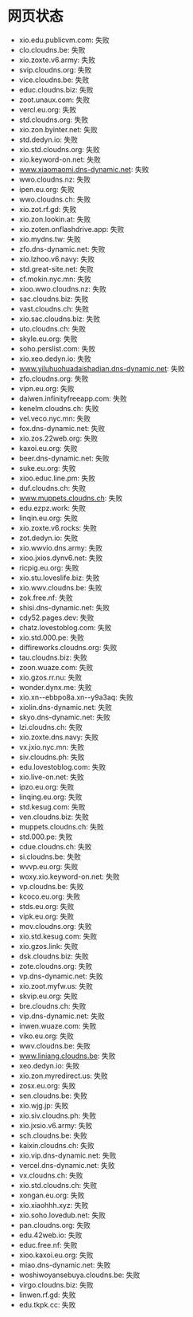 # 网页状态
- xio.edu.publicvm.com: 失败
- clo.cloudns.be: 失败
- xio.zoxte.v6.army: 失败
- svip.cloudns.org: 失败
- vice.cloudns.be: 失败
- educ.cloudns.biz: 失败
- zoot.unaux.com: 失败
- vercl.eu.org: 失败
- std.cloudns.org: 失败
- xio.zon.byinter.net: 失败
- std.dedyn.io: 失败
- xio.std.cloudns.org: 失败
- xio.keyword-on.net: 失败
- www.xiaomaomi.dns-dynamic.net: 失败
- wwo.cloudns.nz: 失败
- ipen.eu.org: 失败
- wwo.cloudns.ch: 失败
- xio.zot.rf.gd: 失败
- xio.zon.lookin.at: 失败
- xio.zoten.onflashdrive.app: 失败
- xio.mydns.tw: 失败
- zfo.dns-dynamic.net: 失败
- xio.lzhoo.v6.navy: 失败
- std.great-site.net: 失败
- cf.mokin.nyc.mn: 失败
- xioo.wwo.cloudns.nz: 失败
- sac.cloudns.biz: 失败
- vast.cloudns.ch: 失败
- xio.sac.cloudns.biz: 失败
- uto.cloudns.ch: 失败
- skyle.eu.org: 失败
- soho.perslist.com: 失败
- xio.xeo.dedyn.io: 失败
- www.yiluhuohuadaishadian.dns-dynamic.net: 失败
- zfo.cloudns.org: 失败
- vipn.eu.org: 失败
- daiwen.infinityfreeapp.com: 失败
- kenelm.cloudns.ch: 失败
- vel.veco.nyc.mn: 失败
- fox.dns-dynamic.net: 失败
- xio.zos.22web.org: 失败
- kaxoi.eu.org: 失败
- beer.dns-dynamic.net: 失败
- suke.eu.org: 失败
- xioo.educ.line.pm: 失败
- duf.cloudns.ch: 失败
- www.muppets.cloudns.ch: 失败
- edu.ezpz.work: 失败
- linqin.eu.org: 失败
- xio.zoxte.v6.rocks: 失败
- zot.dedyn.io: 失败
- xio.wwvio.dns.army: 失败
- xioo.jxios.dynv6.net: 失败
- ricpig.eu.org: 失败
- xio.stu.loveslife.biz: 失败
- xio.wwv.cloudns.be: 失败
- zok.free.nf: 失败
- shisi.dns-dynamic.net: 失败
- cdy52.pages.dev: 失败
- chatz.lovestoblog.com: 失败
- xio.std.000.pe: 失败
- diffireworks.cloudns.org: 失败
- tau.cloudns.biz: 失败
- zoon.wuaze.com: 失败
- xio.gzos.rr.nu: 失败
- wonder.dynx.me: 失败
- xio.xn--ebbpo8a.xn--y9a3aq: 失败
- xiolin.dns-dynamic.net: 失败
- skyo.dns-dynamic.net: 失败
- lzi.cloudns.ch: 失败
- xio.zoxte.dns.navy: 失败
- vx.jxio.nyc.mn: 失败
- siv.cloudns.ph: 失败
- edu.lovestoblog.com: 失败
- xio.live-on.net: 失败
- ipzo.eu.org: 失败
- linqing.eu.org: 失败
- std.kesug.com: 失败
- ven.cloudns.biz: 失败
- muppets.cloudns.ch: 失败
- std.000.pe: 失败
- cdue.cloudns.ch: 失败
- si.cloudns.be: 失败
- wvvp.eu.org: 失败
- woxy.xio.keyword-on.net: 失败
- vp.cloudns.be: 失败
- kcoco.eu.org: 失败
- stds.eu.org: 失败
- vipk.eu.org: 失败
- mov.cloudns.org: 失败
- xio.std.kesug.com: 失败
- xio.gzos.link: 失败
- dsk.cloudns.biz: 失败
- zote.cloudns.org: 失败
- vp.dns-dynamic.net: 失败
- xio.zoot.myfw.us: 失败
- skvip.eu.org: 失败
- bre.cloudns.ch: 失败
- vip.dns-dynamic.net: 失败
- inwen.wuaze.com: 失败
- viko.eu.org: 失败
- wwv.cloudns.be: 失败
- www.liniang.cloudns.be: 失败
- xeo.dedyn.io: 失败
- xio.zon.myredirect.us: 失败
- zosx.eu.org: 失败
- sen.cloudns.be: 失败
- xio.wjg.jp: 失败
- xio.siv.cloudns.ph: 失败
- xio.jxsio.v6.army: 失败
- sch.cloudns.be: 失败
- kaixin.cloudns.ch: 失败
- xio.vip.dns-dynamic.net: 失败
- vercel.dns-dynamic.net: 失败
- vx.cloudns.ch: 失败
- xio.std.cloudns.ch: 失败
- xongan.eu.org: 失败
- xio.xiaohhh.xyz: 失败
- xio.soho.lovedub.net: 失败
- pan.cloudns.org: 失败
- edu.42web.io: 失败
- educ.free.nf: 失败
- xioo.kaxoi.eu.org: 失败
- miao.dns-dynamic.net: 失败
- woshiwoyansebuya.cloudns.be: 失败
- virgo.cloudns.biz: 失败
- linwen.rf.gd: 失败
- edu.tkpk.cc: 失败
